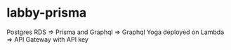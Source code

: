 # labby-prisma

Postgres RDS => Prisma and Graphql => Graphql Yoga deployed on Lambda => API Gateway with API key

